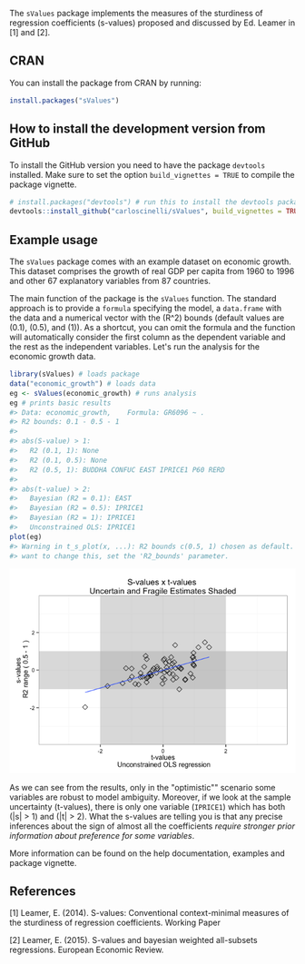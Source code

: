 <!-- README.md is generated from README.Rmd. Please edit that file -->
The `sValues` package implements the measures of the sturdiness of regression coefficients (s-values) proposed and discussed by Ed. Leamer in [1] and [2].

CRAN
----

You can install the package from CRAN by running:

``` r
install.packages("sValues")
```

How to install the development version from GitHub
--------------------------------------------------

To install the GitHub version you need to have the package `devtools` installed. Make sure to set the option `build_vignettes = TRUE` to compile the package vignette.

``` r
# install.packages("devtools") # run this to install the devtools package
devtools::install_github("carloscinelli/sValues", build_vignettes = TRUE)
```

Example usage
-------------

The `sValues` package comes with an example dataset on economic growth. This dataset comprises the growth of real GDP per capita from 1960 to 1996 and other 67 explanatory variables from 87 countries.

The main function of the package is the `sValues` function. The standard approach is to provide a `formula` specifying the model, a `data.frame` with the data and a numerical vector with the \(R^2\) bounds (default values are \(0.1\), \(0.5\), and \(1\)). As a shortcut, you can omit the formula and the function will automatically consider the first column as the dependent variable and the rest as the independent variables. Let's run the analysis for the economic growth data.

``` r
library(sValues) # loads package
data("economic_growth") # loads data
eg <- sValues(economic_growth) # runs analysis
eg # prints basic results
#> Data: economic_growth,    Formula: GR6096 ~ .
#> R2 bounds: 0.1 - 0.5 - 1
#> 
#> abs(S-value) > 1:
#>   R2 (0.1, 1): None 
#>   R2 (0.1, 0.5): None 
#>   R2 (0.5, 1): BUDDHA CONFUC EAST IPRICE1 P60 RERD 
#> 
#> abs(t-value) > 2:
#>   Bayesian (R2 = 0.1): EAST 
#>   Bayesian (R2 = 0.5): IPRICE1 
#>   Bayesian (R2 = 1): IPRICE1 
#>   Unconstrained OLS: IPRICE1
plot(eg)
#> Warning in t_s_plot(x, ...): R2 bounds c(0.5, 1) chosen as default. If you
#> want to change this, set the 'R2_bounds' parameter.
```

![](README-unnamed-chunk-4-1.png)

As we can see from the results, only in the "optimistic"" scenario some variables are robust to model ambiguity. Moreover, if we look at the sample uncertainty (t-values), there is only one variable (`IPRICE1`) which has both \(|s| > 1\) and \(|t| > 2\). What the s-values are telling you is that any precise inferences about the sign of almost all the coefficients *require stronger prior information about preference for some variables*.

More information can be found on the help documentation, examples and package vignette.

References
----------

[1] Leamer, E. (2014). S-values: Conventional context-minimal measures of the sturdiness of regression coefficients. Working Paper

[2] Leamer, E. (2015). S-values and bayesian weighted all-subsets regressions. European Economic Review.
